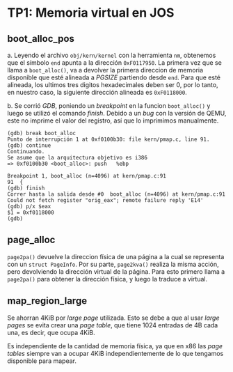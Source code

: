 TP1: Memoria virtual en JOS
===========================

boot_alloc_pos
--------------

a. Leyendo el archivo `obj/kern/kernel` con la herramienta `nm`, obtenemos que el símbolo `end` apunta a la dirección `0xF0117950`. La primera vez que se llama a `boot_alloc()`, va a devolver la primera direccion de memoria disponible que esté alineada a _PGSIZE_ partiendo desde `end`. Para que esté alineada, los ultimos tres digitos hexadecimales deben ser 0, por lo tanto, en nuestro caso, la siguiente dirección alineada es `0xF0118000`.

b. Se corrió _GDB_, poniendo un _breakpoint_ en la funcion `boot_alloc()` y luego se utilizó el comando _finish_. Debido a un _bug_ con la versión de QEMU, este no imprime el valor del registro, así que lo imprimimos manualmente.

```
(gdb) break boot_alloc
Punto de interrupción 1 at 0xf0100b30: file kern/pmap.c, line 91.
(gdb) continue
Continuando.
Se asume que la arquitectura objetivo es i386
=> 0xf0100b30 <boot_alloc>:	push   %ebp

Breakpoint 1, boot_alloc (n=4096) at kern/pmap.c:91
91	{
(gdb) finish
Correr hasta la salida desde #0  boot_alloc (n=4096) at kern/pmap.c:91
Could not fetch register "orig_eax"; remote failure reply 'E14'
(gdb) p/x $eax
$1 = 0xf0118000
(gdb) 
```

page_alloc
----------

`page2pa()` devuelve la direccion física de una página a la cual se representa con un `struct PageInfo`. Por su parte, `page2kva()` realiza la misma acción, pero devolviendo la dirección virtual de la página. Para esto primero llama a `page2pa()` para obtener la dirección física, y luego la traduce a virtual.

map_region_large
----------------

Se ahorran 4KiB por _large page_ utilizada. Esto se debe a que al usar _large pages_ se evita crear una _page table_, que tiene 1024 entradas de 4B cada una, es decir, que ocupa 4KiB.

Es independiente de la cantidad de memoria física, ya que en x86 las _page tables_ siempre van a ocupar 4KiB independientemente de lo que tengamos disponible para mapear.